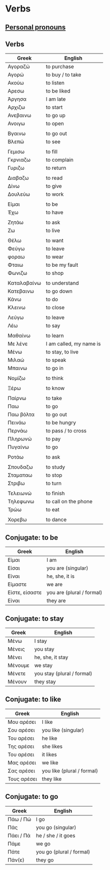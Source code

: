 # Verbs

## [Personal pronouns](./pronouns.md)

## Verbs

| Greek | English |
|--|--|
| Αγοραζώ | to purchase |
| Αγορώ | to buy / to take |
| Ακούω | to listen |
| Αρεσω | to be liked |
| Άργησα | I am late |
| Αρχιζω | to start |
| Ανεβαινω | to go up |
| Ανοιγω | to open |
|  |  |
| Βγαινω | to go out |
| Βλεπώ | to see |
|  |  |
| Γεμισω | to fill |
| Γκρνιαζω | to complain |
| Γυριζω | to return |
|  |  |
| Διαβαζω | to read |
| Δίνω | to give |
| Δουλεύω | to work |
|  |  |
| Είμαι | to be |
| Έχω | to have |
|  |  |
| Ζητάω | to ask |
| Ζω | to live |
|  |  |
| Θέλω | to want |
| Φεύγω | to leave |
| φοραω | to wear |
| Φταιω | to be my fault |
| Φωνιζω | to shop |
|  |  |
| Καταλαβαίνω | to understand |
| Κατεβαινω | to go down |
| Κάνω | to do |
| Κλεινω | to close |
|  |  |
| Λεύγω | to leave |
| Λέω | to say |
|  |  |
| Μαθαίνω | to learn |
| Με λένε | I am called, my name is |
| Μένω | to stay, to live |
| Μιλαώ | to speak |
| Μπαινω | to go in |
|  |  |
| Νομίζω | to think |
|  |  |
| Ξέρω | to know |
|  |  |
| Παίρνω | to take |
| Παω | to go |
| Παω βόλτα | to go out |
| Πεινάω | to be hungry |
| Περνάω | to pass / to cross |
| Πληρωνώ | to pay |
| Πυγαίνω | to go |
|  |  |
| Ροτάω | to ask |
|  |  |
| Σπουδαζω | to study |
| Σταματαω | to stop |
| Στριβω | to turn |
|  |  |
| Τελειωνώ | to finish |
| Τηλεφωνω | to call on the phone |
| Τρώω | to eat |
|  |  |
| Χορεβω | to dance |

## Conjugate: to be

| Greek | English |
|--|--|
| Είμαι | I am |
| Είσαι | you are (singular) |
| Είναι | he, she, it is |
| Είμαστε | we are |
| Είστε, είσαστε | you are (plural / formal) |
| Είναι | they are |

## Conjugate: to stay

| Greek | English |
|--|--|
| Μένω | I stay |
| Μένεις | you stay |
| Μένει | he, she, it stay |
| Μένουμε | we stay |
| Μένετε | you stay (plural / formal) |
| Μένουν | they stay |

## Conjugate: to like

| Greek | English |
|--|--|
| Μου αρέσει | I like |
| Σου αρέσει | you like (singular) |
| Του αρέσει | he like |
| Της αρέσει | she likes |
| Του αρέσει | it likes |
| Μας αρέσει | we like |
| Σας αρέσει | you like (plural / formal) |
| Τους αρέσει | they like |

## Conjugate: to go

| Greek | English |
|--|--|
| Πάω / Πώ | I go |
| Πάς | you go (singular) |
| Πάει / Πά | he / she / it goes |
| Πάμε | we go |
| Πάτε | you go (plural / formal) |
| Πάν(ε) | they go |
